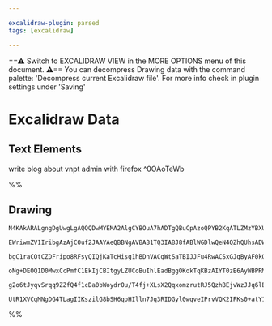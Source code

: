 ```yaml
---

excalidraw-plugin: parsed
tags: [excalidraw]

---
```

==⚠  Switch to EXCALIDRAW VIEW in the MORE OPTIONS menu of this document. ⚠== You can decompress Drawing data with the command palette: 'Decompress current Excalidraw file'. For more info check in plugin settings under 'Saving'


# Excalidraw Data
## Text Elements
write blog about vnpt admin with firefox ^0OAoTeWb

%%
## Drawing
```compressed-json
N4KAkARALgngDgUwgLgAQQQDwMYEMA2AlgCYBOuA7hADTgQBuCpAzoQPYB2KqATLZMzYBXUtiRoIACyhQ4zZAHoFAc0JRJQgEYA6bGwC2CgF7N6hbEcK4OCtptbErHALRY8RMpWdx8Q1TdIEfARcZgRmBShcZQUebTiANho6IIR9BA4oZm4AbXAwUDAi6HhxdCgsKGSiyEYWdi40AEYAdib+YrrWTgA5TjFuFoBWHiahhJaATnb8yEIOYixuCFwA

EWriwmZV1IribgAzAjCOuf2JAAYAeQBBNgAVBAB1TQ3IA8J8fABlWGDlwQeN4QZhQUhsADWzxI6m4F20Q1OILBkIQvxg/wkgJIwPBfkkHHC2WaSLYcFw2DUMG4TQuFyR1mUmNQ9NmEEw3GctIALAkEU0AMxDC48AUCgAcFxaLT4bOpaGcoyaCKGQ0m4u5ooSQ25utlNWR4KhAGE2Pg2KRlgBiHgHSYIXXAzQUiHKPELU3my0SMHWZjkwKZYEUGGS

bgC1raCOtCZDFripo8RFsyQIQjKaTcHisg1hBDnVACqWtSaTBIJJFu4RwACSxGJqByAF0kQdyOk69wOEIvkj3cRCcwG93e2zNMIFgBRYLpTIN5tIoRwYi4PY0tri8XazVNJqTHPFIgcCFdnv4JHm7BQgtHfAnNkHThQb6EIxlJoVh9PgBiuH0n3lVAZgNCpMCqCQKFINQEFQTRzWUVBcHHIQoFQegODgVDcGIf8OFQEN1FQD5AkfDk+0oR4wOWSD

oNg+DEOQ1D0MwxCcPmfC1EkIjCBItgyLZUCoBuIhlEadBggOKokTqKBzAIYT0zE6AyWBPRMlweYmE7NAR3PNkLXTeYCEo8D0Boio6LYBCkOEJiMKwti8IIrjiIQUjgVwFC2AAJXCV8yjBIQEAvTSAAk0wzUzlSTfIAF9wBbOhcDgOBflXMpCkgdQ0jKCARMzDoGEIBAKAAIRdKshA9M0LWtA56oajYIGwERAygGsKn0X4jQQT1aokG07Qdbkmpa0

g2o6tJyqvSrqq9ZZfQ4f1cDa0bWoydrOu/T4fj+XLsX2QqxomzrutRJ5QzhBEjvWzJJq6lEoXRZkQTNHEbvGjb7u84QM0HBtgMgY6vs6q5yUpWAaTpD6TrSb8fz/ACaRhkG4afF83xpT9imBu7OpMhTROWCSpPyZrbs2tI0tIITxrYChU2w09Rxxin7snBYbjphmQgLFZuaa5hsHBL4AA0aSFIZtHFOMEiaGXuX3JpuRaQqhZF/AAE1uBV5VVTVD

UtR1XVCqMNgDG4TLagIIKszilG8bSH6qoHIlln7Jq3RIDGyl0wqveIPrvVQK2IFKs0+atY1Jmj6Pv2/YFfOUHsVutSdVnT9P44ge2ydx59HoQMHZM4Ycz0KuBAjMYRmAAcSg4gfeZvTijbP8EF8hYmHmZRLbZDIkOCAtAuCtlsCIOBuBHpEOHbqfSCC0kUKPAKF4QXPijsAArBBsCyb5Z7gABZNhFg5wf80OY517AWL+AgD5ggbYB4tioA==
```
%%